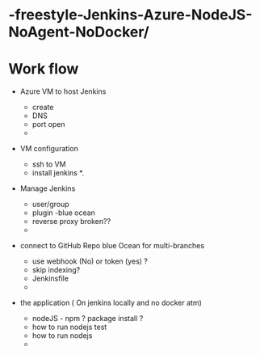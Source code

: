 # -freestyle-Jenkins-Azure-NodeJS-NoAgent-NoDocker/

# Work flow
* Azure VM to host Jenkins
  * create
  * DNS
  * port open
  * 
  
* VM configuration
  * ssh to VM
  * install jenkins
  *. 
  
* Manage Jenkins
  * user/group
  * plugin -blue ocean
  * reverse proxy broken??
  * 

  
* connect to GitHub Repo blue Ocean for multi-branches
  * use webhook (No) or token (yes) ?
  * skip indexing?
  * Jenkinsfile
  * 
* the application ( On jenkins locally and no docker atm)
  * nodeJS -  npm ? package install ?
  * how to run nodejs test
  * how to run nodejs
  *  
